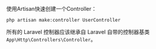 使用Artisan快速创建一个Controller：  
```
php artisan make:controller UserController
```

所有的 Laravel 控制器应该继承自 Laravel 自带的控制器基类 `App\Http\Controllers\Controller`。  

